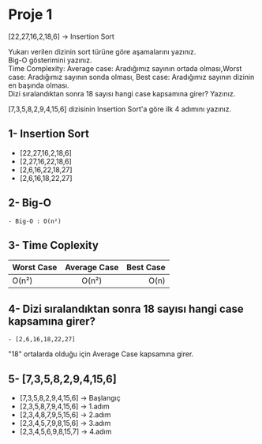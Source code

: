 # Proje 1

[22,27,16,2,18,6] -> Insertion Sort  


Yukarı verilen dizinin sort türüne göre aşamalarını yazınız.  
Big-O gösterimini yazınız.  
Time Complexity: Average case: Aradığımız sayının ortada olması,Worst case: Aradığımız sayının sonda olması, Best case: Aradığımız sayının dizinin en başında olması.  
Dizi sıralandıktan sonra 18 sayısı hangi case kapsamına girer? Yazınız.  


[7,3,5,8,2,9,4,15,6] dizisinin Insertion Sort'a göre ilk 4 adımını yazınız.  

## 1- Insertion Sort
- [22,27,16,2,18,6]  
- [2,27,16,22,18,6]  
- [2,6,16,22,18,27]  
- [2,6,16,18,22,27]


## 2- Big-O  

    - Big-O : O(n²)
    
## 3- Time Coplexity


| Worst Case | Average Case | Best Case |  
|-----------|:-----------:|-----------:|  
| O(n²) | O(n²) | O(n) |  

## 4- Dizi sıralandıktan sonra 18 sayısı hangi case kapsamına girer?

    - [2,6,16,18,22,27]  
"18" ortalarda olduğu için Average Case kapsamına girer.

## 5- [7,3,5,8,2,9,4,15,6] 

- [7,3,5,8,2,9,4,15,6] -> Başlangıç 
- [2,3,5,8,7,9,4,15,6] -> 1.adım
- [2,3,4,8,7,9,5,15,6] -> 2.adım
- [2,3,4,5,7,9,8,15,6] -> 3.adım
- [2,3,4,5,6,9,8,15,7] -> 4.adım
